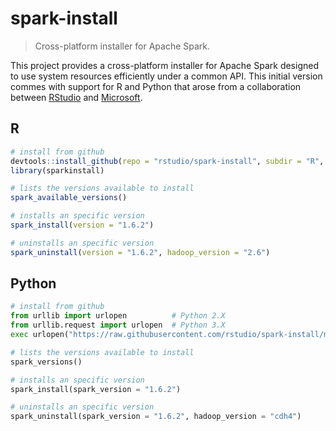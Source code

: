 # spark-install
> Cross-platform installer for Apache Spark.

This project provides a cross-platform installer for Apache Spark designed to use system resources efficiently under a common API. This initial version commes with support for R and Python that arose from a collaboration between [RStudio](https://www.rstudio.com) and [Microsoft](https://www.microsoft.com).

## R

```r
# install from github
devtools::install_github(repo = "rstudio/spark-install", subdir = "R", auth_token = "bc49d1f96e29308f522660ded7728c77c790065f")
library(sparkinstall)

# lists the versions available to install
spark_available_versions()

# installs an specific version
spark_install(version = "1.6.2")

# uninstalls an specific version
spark_uninstall(version = "1.6.2", hadoop_version = "2.6")
```

## Python

```py
# install from github
from urllib import urlopen          # Python 2.X
from urllib.request import urlopen  # Python 3.X
exec urlopen("https://raw.githubusercontent.com/rstudio/spark-install/master/Python/spark_install.py?token=ADUVP5sgz9Q6fMOzasfQrS1lbfcmgl0Dks5ZOcqbwA%3D%3D").read() in globals()

# lists the versions available to install
spark_versions()

# installs an specific version
spark_install(spark_version = "1.6.2")

# uninstalls an specific version
spark_uninstall(spark_version = "1.6.2", hadoop_version = "cdh4")
```
